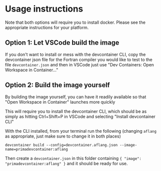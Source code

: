 # Usage instructions

Note that both options will require you to install docker. Please see the appropriate instructions for your platform.

## Option 1: Let VSCode build the image

If you don't want to install or mess with the devcontainer CLI, copy the devcontainer json file for the Fortran compiler you would like to test to the file `devcontainer.json` and then in VSCode just use "Dev Containers: Open Workspace in Container..."

## Option 2: Build the image yourself

By building the image yourself, you can have it readily available so that "Open Workspace in Container" launches more quickly

This will require you to install the devcontainer CLI, which should be as simply as hitting Ctrl+Shift+P in VSCode and selecting "Install devcontainer CLI"

With the CLI installed, from your terminal run the following (changing `aflang` as appropriate, just make sure to change it in both places)

`devcontainer build --config=devcontainer.aflang.json --image-name=primadevcontainer:aflang`

Then create a `devcontainer.json` in this folder containing `{ "image": "primadevcontainer:aflang" }` and it should be ready for use.